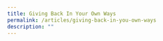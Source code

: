 ```yaml
---
title: Giving Back In Your Own Ways
permalink: /articles/giving-back-in-you-own-ways
description: ""
---
```

